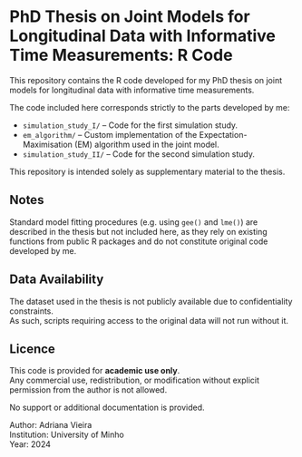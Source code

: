 # PhD Thesis on Joint Models for Longitudinal Data with Informative Time Measurements: R Code

This repository contains the R code developed for my PhD thesis on joint models for longitudinal data with informative time measurements.

The code included here corresponds strictly to the parts developed by me:

- `simulation_study_I/` – Code for the first simulation study.
- `em_algorithm/` – Custom implementation of the Expectation-Maximisation (EM) algorithm used in the joint model.
- `simulation_study_II/` – Code for the second simulation study.

This repository is intended solely as supplementary material to the thesis.

## Notes

Standard model fitting procedures (e.g. using `gee()` and `lme()`) are described in the thesis but not included here, as they rely on existing functions from public R packages and do not constitute original code developed by me.

## Data Availability

The dataset used in the thesis is not publicly available due to confidentiality constraints.  
As such, scripts requiring access to the original data will not run without it.

## Licence

This code is provided for **academic use only**.  
Any commercial use, redistribution, or modification without explicit permission from the author is not allowed.

No support or additional documentation is provided.

Author: Adriana Vieira  
Institution: University of Minho  
Year: 2024
